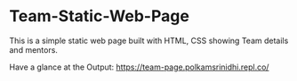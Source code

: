 # Team-Static-Web-Page
This is a simple static web page built with HTML, CSS showing Team details and mentors.

Have a glance at the Output:
https://team-page.polkamsrinidhi.repl.co/
